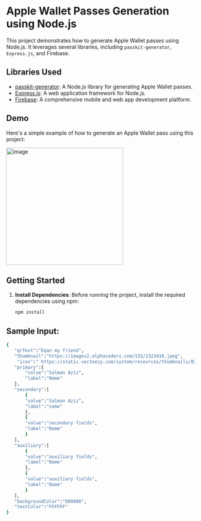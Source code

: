
# Apple Wallet Passes Generation using Node.js

This project demonstrates how to generate Apple Wallet passes using Node.js. It leverages several libraries, including `passkit-generator`, `Express.js`, and Firebase.

## Libraries Used

- [passkit-generator](https://github.com/alexandercerutti/passkit-generator): A Node.js library for generating Apple Wallet passes.
- [Express.js](https://expressjs.com/): A web application framework for Node.js.
- [Firebase](https://firebase.google.com/): A comprehensive mobile and web app development platform.

## Demo

Here's a simple example of how to generate an Apple Wallet pass using this project:

<img width="312" alt="image" src="https://github.com/salman-aziz-4425/Apple-Wallet-Passes-Nodejs/assets/85288719/b6a6bada-cc29-40ad-b5b8-a302838bad79">

## Getting Started

1. **Install Dependencies**: Before running the project, install the required dependencies using npm:

   ```bash
   npm install

## Sample Input:
 ```bash
{
    "qrText":"Eqan my friend",
    "thumbnail":"https://images2.alphacoders.com/132/1323416.jpeg",
     "icon":" https://static.vecteezy.com/system/resources/thumbnails/024/553/676/small/skull-wearing-crown-logo-skull-king-sticker-pastel-cute-colors-generative-ai-png.png",
    "primary":{
        "value":"Salman Aziz",
        "label":"Name"
    },
    "secondary":[
        {
        "value":"Salman Aziz",
        "label":"name"
        },
        {
        "value":"secondary fields",
        "label":"Name"
        }
    ],
    "auxiliary":[
        {
        "value":"auxiliary fields",
        "label":"Name"
        },
        {
        "value":"auxiliary fields",
        "label":"Name"
        }
    ],
    "backgroundColor":"000000",
    "textColor":"FFFFFF"
}
